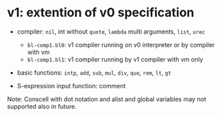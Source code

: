 # v1: extention of v0 specification

* compiler: `nil`, int without `quote`, `lambda` multi arguments, `list`, `urec`
	* `bl-comp1.bl0`: v1 compiler running on v0 interpreter or by compiler with vm
	* `bl-comp1.bl1`: v1 compiler running by v1 compiler with vm only

* basic functions: `intp`, `add`, `sub`, `mul`, `div`, `quo`, `rem`, `lt`, `gt`

* S-expression input function: comment

Note: Conscell with dot notation and alist and global variables may not supported also in future.

